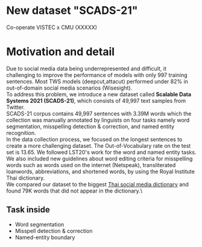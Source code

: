 # New dataset "SCADS-21"

Co-operate VISTEC x CMU (XXXXX)

# Motivation and detail
Due to social media data being underrepresented and difficult, it challenging to improve the performance of models with only 997 training sentences. Most TWS models (deepcut,attacut) performed under 82% in out-of-domain social media scenarios (Wisesight).\
To address this problem, we introduce a new dataset called **Scalable Data Systems 2021 (SCADS-21)**, which consists of 49,997 text samples from Twitter.\
SCADS-21 corpus contains 49,997 sentences with 3.39M words which the collection was manually annotated by linguists on four tasks namely word segmentation, misspelling detection \& correction, and named entity recognition.\
In the data collection process, we focused on the longest sentences to create a more challenging dataset. The Out-of-Vocabulary rate on the test set is 13.65. We followed LST20's work for the word and named entity tasks.\
We also included new guidelines about word editing criteria for misspelling words such as words used on the internet (Netspeak), transliterated loanwords, abbreviations, and shortened words, by using the Royal Institute Thai dictionary.\
We compared our dataset to the biggest [Thai social media dictionary](https://github.com/Knight-H/thai-lm) and found 79K words that did not appear in the dictionary.\
## Task inside
- Word segmentation
- Misspell detection & correction
- Named-entity boundary
